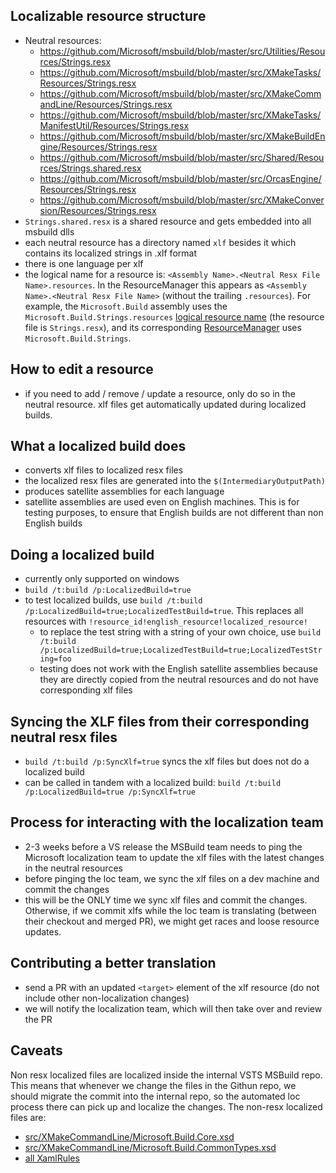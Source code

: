 ## Localizable resource structure
- Neutral resources:
  -  https://github.com/Microsoft/msbuild/blob/master/src/Utilities/Resources/Strings.resx
  -  https://github.com/Microsoft/msbuild/blob/master/src/XMakeTasks/Resources/Strings.resx
  -  https://github.com/Microsoft/msbuild/blob/master/src/XMakeCommandLine/Resources/Strings.resx
  -  https://github.com/Microsoft/msbuild/blob/master/src/XMakeTasks/ManifestUtil/Resources/Strings.resx
  -  https://github.com/Microsoft/msbuild/blob/master/src/XMakeBuildEngine/Resources/Strings.resx
  -  https://github.com/Microsoft/msbuild/blob/master/src/Shared/Resources/Strings.shared.resx
  -  https://github.com/Microsoft/msbuild/blob/master/src/OrcasEngine/Resources/Strings.resx
  -  https://github.com/Microsoft/msbuild/blob/master/src/XMakeConversion/Resources/Strings.resx
- `Strings.shared.resx` is a shared resource and gets embedded into all msbuild dlls
- each neutral resource has a directory named `xlf` besides it which contains its localized strings in .xlf format
- there is one language per xlf
- the logical name for a resource is: `<Assembly Name>.<Neutral Resx File Name>.resources`. In the ResourceManager this appears as `<Assembly Name>.<Neutral Resx File Name>` (without the trailing `.resources`). For example, the `Microsoft.Build` assembly uses the `Microsoft.Build.Strings.resources` [logical resource name](https://github.com/Microsoft/msbuild/blob/master/src/XMakeBuildEngine/Microsoft.Build.csproj#L659) (the resource file is `Strings.resx`), and its corresponding [ResourceManager](https://github.com/Microsoft/msbuild/blob/master/src/XMakeBuildEngine/Resources/AssemblyResources.cs#L116) uses `Microsoft.Build.Strings`.

## How to edit a resource
- if you need to add / remove / update a resource, only do so in the neutral resource. xlf files get automatically updated during localized builds.

## What a localized build does
- converts xlf files to localized resx files
- the localized resx files are generated into the `$(IntermediaryOutputPath)`
- produces satellite assemblies for each language
 - satellite assemblies are used even on English machines. This is for testing purposes, to ensure that English builds are not different than non English builds

## Doing a localized build
-  currently only supported on windows
- `build /t:build /p:LocalizedBuild=true`
- to test localized builds, use `build /t:build /p:LocalizedBuild=true;LocalizedTestBuild=true`. This replaces all resources with `!resource_id!english_resource!localized_resource!`
  - to replace the test string with a string of your own choice, use `build /t:build /p:LocalizedBuild=true;LocalizedTestBuild=true;LocalizedTestString=foo`
  - testing does not work with the English satellite assemblies because they are directly copied from the neutral resources and do not have corresponding xlf files

## Syncing the XLF files from their corresponding neutral resx files
- `build /t:build /p:SyncXlf=true` syncs the xlf files but does not do a localized build
- can be called in tandem with a localized build: `build /t:build /p:LocalizedBuild=true /p:SyncXlf=true`

## Process for interacting with the localization team
- 2-3 weeks before a VS release the MSBuild team needs to ping the Microsoft localization team to update the xlf files with the latest changes in the neutral resources
- before pinging the loc team, we sync the xlf files on a dev machine and commit the changes
- this will be the ONLY time we sync xlf files and commit the changes. Otherwise, if we commit xlfs while the loc team is translating (between their checkout and merged PR), we might get races and loose resource updates.

## Contributing a better translation
- send a PR with an updated `<target>` element of the xlf resource (do not include other non-localization changes)
- we will notify the localization team, which will then take over and review the PR

## Caveats
Non resx localized files are localized inside the internal VSTS MSBuild repo. This means that whenever we change the files in the Githun repo, we should migrate the commit into the internal repo, so the automated loc process there can pick up and localize the changes. The non-resx localized files are:
- [src/XMakeCommandLine/Microsoft.Build.Core.xsd](https://github.com/Microsoft/msbuild/blob/xplat/src/XMakeCommandLine/Microsoft.Build.Core.xsd)
- [src/XMakeCommandLine/Microsoft.Build.CommonTypes.xsd](https://github.com/Microsoft/msbuild/blob/xplat/src/XMakeCommandLine/Microsoft.Build.CommonTypes.xsd)
- [all XamlRules](https://github.com/Microsoft/msbuild/tree/xplat/src/XMakeTasks/XamlRules)
